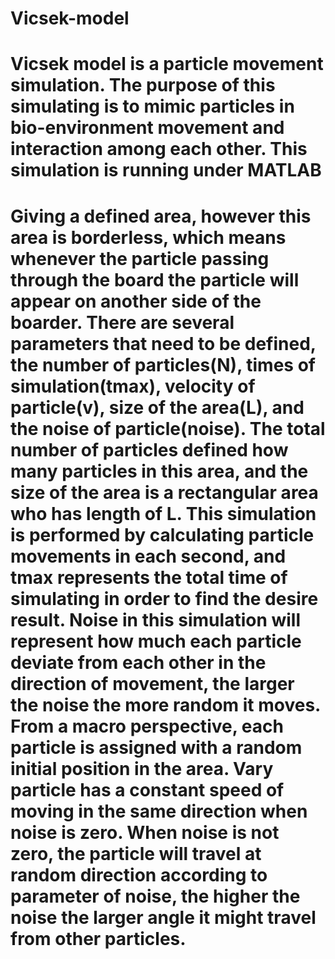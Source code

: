 # Vicsek-model

# Vicsek model is a particle movement simulation. The purpose of this simulating is to mimic particles in bio-environment movement and interaction among each other. This simulation is running under MATLAB

# Giving a defined area, however this area is borderless, which means whenever the particle passing through the board the particle will appear on another side of the boarder. There are several parameters that need to be defined, the number of particles(N), times of simulation(tmax), velocity of particle(v), size of the area(L), and the noise of particle(noise).  The total number of particles defined how many particles in this area, and the size of the area is a rectangular area who has length of L. This simulation is performed by calculating particle movements in each second, and tmax represents the total time of simulating in order to find the desire result. Noise in this simulation will represent how much each particle deviate from each other in the direction of movement, the larger the noise the more random it moves. From a macro perspective, each particle is assigned with a random initial position in the area. Vary particle has a constant speed of moving in the same direction when noise is zero. When noise is not zero, the particle will travel at random direction according to parameter of noise, the higher the noise the larger angle it might travel from other particles. 
# 
